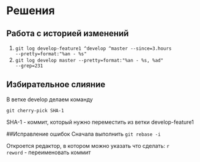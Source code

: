 # Решения
## Работа с историей изменений
1.  <code>git log develop-feature1 ^develop ^master  --since=3.hours --pretty=format:"%an - %s" </code><br>
2.  <code>git log develop master  --pretty=format:"%an - %s, %ad" --grep=231</code>


## Избирательное слияние

В ветке develop делаем команду

<code>git cherry-pick SHA-1</code>

SHA-1 - коммит, который нужно переместить из ветки develop-feature1

##Исправление ошибок
Сначала выполнить 
<code>git rebase -i</code>

Откроется редактор, в котором можно указать что  сделать:
<code>r reword</code> -  переименовать коммит



